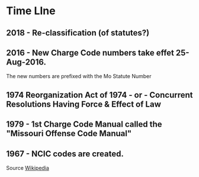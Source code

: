 # Time LIne

## 2018 - Re-classification (of statutes?)

## 2016 - New Charge Code numbers take effet 25-Aug-2016.
The new numbers are prefixed with the Mo Statute Number

## 1974 Reorganization Act of 1974 - or - Concurrent Resolutions Having Force & Effect of Law

## 1979 - 1st Charge Code Manual called the "Missouri Offense Code Manual"

## 1967 - NCIC codes are created.
Source [Wikipedia](https://en.wikipedia.org/wiki/National_Crime_Information_Center)

